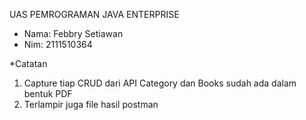 UAS PEMROGRAMAN JAVA ENTERPRISE
- Nama: Febbry Setiawan
- Nim: 2111510364

*Catatan
1. Capture tiap CRUD dari API Category dan Books sudah ada dalam bentuk PDF
2. Terlampir juga file hasil postman
